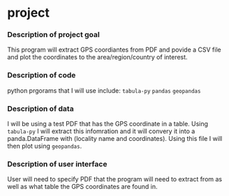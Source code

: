 # project

### Description of project goal
This program will extract GPS coordiantes from PDF and povide a CSV file and plot the coordinates to the area/region/country of interest. 

### Description of code 
python prgorams that I will use include: 
`tabula-py`
`pandas`
`geopandas`

### Description of data
I will be using a test PDF that has the GPS coordinate in a table. Using `tabula-py` I will extract this infomration and it will convery it into a panda.DataFrame with (locality name and coordinates). Using this file I will then plot using `geopandas`.

### Description of user interface 
User will need to specify PDF that the program will need to extract from as well as what table the GPS coordinates are found in. 
